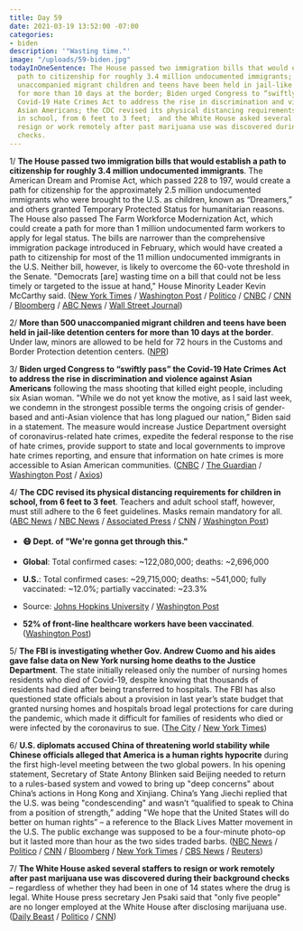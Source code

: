 ```yaml
---
title: Day 59
date: 2021-03-19 13:52:00 -07:00
categories:
- biden
description: '"Wasting time."'
image: "/uploads/59-biden.jpg"
todayInOneSentence: The House passed two immigration bills that would establish a
  path to citizenship for roughly 3.4 million undocumented immigrants; more than 500
  unaccompanied migrant children and teens have been held in jail-like detention centers
  for more than 10 days at the border; Biden urged Congress to “swiftly pass” the
  Covid-19 Hate Crimes Act to address the rise in discrimination and violence against
  Asian Americans; the CDC revised its physical distancing requirements for children
  in school, from 6 feet to 3 feet;  and the White House asked several staffers to
  resign or work remotely after past marijuana use was discovered during their background
  checks.
---
```


1/ **The House passed two immigration bills that would establish a path to citizenship for roughly 3.4 million undocumented immigrants**. The American Dream and Promise Act, which passed 228 to 197, would create a path for citizenship for the approximately 2.5 million undocumented immigrants who were brought to the U.S. as children, known as “Dreamers,” and others granted Temporary Protected Status for humanitarian reasons. The House also passed The Farm Workforce Modernization Act, which could create a path for more than 1 million undocumented farm workers to apply for legal status.  The bills are narrower than the comprehensive immigration package introduced in February, which would have created a path to citizenship for most of the 11 million undocumented immigrants in the U.S. Neither bill, however, is likely to overcome the 60-vote threshold in the Senate. "Democrats \[are\] wasting time on a bill that could not be less timely or targeted to the issue at hand," House Minority Leader Kevin McCarthy said. ([New York Times](https://www.nytimes.com/2021/03/18/us/politics/biden-immigration.html) / [Washington Post](https://www.washingtonpost.com/politics/2021/03/18/joe-biden-live-updates/#link-GCYJ5WTX4NBCHDXYVAA34JKABU) / [Politico](https://www.politico.com/news/2021/03/18/house-immigration-votes-476991) / [CNBC](https://www.cnbc.com/2021/03/18/house-passes-dream-and-promise-act-setting-up-path-to-citizenship.html) / [CNN](https://www.cnn.com/2021/03/15/politics/dick-durbin-immigration-pathway/index.html) / [Bloomberg](https://www.bloomberg.com/news/articles/2021-03-18/house-passes-dream-act-opposed-by-republicans-on-border-concerns?sref=MIBMEEoj) / [ABC News](https://abcnews.go.com/Politics/house-democrats-pass-protections-dreamers/story?id=76544163) / [Wall Street Journal](https://www.wsj.com/articles/house-to-vote-on-immigration-bills-offering-paths-to-citizenship-11616083508))

2/ **More than 500 unaccompanied migrant children and teens have been held in jail-like detention centers for more than 10 days at the border**. Under law, minors are allowed to be held for 72 hours in the Customs and Border Protection detention centers. ([NPR](https://www.npr.org/2021/03/18/979014713/hundreds-of-migrant-children-held-in-border-detention-for-more-than-10-days))

3/ **Biden urged Congress to “swiftly pass” the Covid-19 Hate Crimes Act to address the rise in discrimination and violence against Asian Americans** following the mass shooting that killed eight people, including six Asian woman. "While we do not yet know the motive, as I said last week, we condemn in the strongest possible terms the ongoing crisis of gender-based and anti-Asian violence that has long plagued our nation,” Biden said in a statement. The measure would increase Justice Department oversight of coronavirus-related hate crimes, expedite the federal response to the rise of hate crimes, provide support to state and local governments to improve hate crimes reporting, and ensure that information on hate crimes is more accessible to Asian American communities. ([CNBC](https://www.cnbc.com/2021/03/19/biden-urges-congress-to-pass-hate-crime-legislation-over-violence-against-asian-americans.html) / [The Guardian](https://www.theguardian.com/us-news/live/2021/mar/19/atlanta-shootings-biden-harris-visit-asian-americans-latest?page=with:block-6054c8b78f0825dddef5d596#block-6054c8b78f0825dddef5d596) / [Washington Post](https://www.washingtonpost.com/politics/2021/03/19/joe-biden-live-updates/#link-Y2DCG2O3P5DVZE4GQSPWOV5L4Q) / [Axios](https://www.axios.com/anti-asian-violence-biden-allocate-300-million-3b96ad45-bcf2-4c9a-b4c0-5e6d3827a106.html))

4/ **The CDC revised its physical distancing requirements for children in school, from 6 feet to 3 feet**. Teachers and adult school staff, however, must still adhere to the 6 feet guidelines. Masks remain mandatory for all. ([ABC News](https://abcnews.go.com/Politics/students-feet-space-classroom-masks-cdc/story?id=76547689) / [NBC News](https://www.nbcnews.com/health/health-news/cdc-relaxes-distance-requirements-schools-6-3-feet-n1261527) / [Associated Press](https://apnews.com/article/cdc-changes-school-guidelines-allow-desks-closer-72584a00c039546f02eceb3715063e35) / [CNN](https://www.cnn.com/2021/03/19/health/cdc-physical-distancing/index.html) / [Washington Post](https://www.washingtonpost.com/education/cdc-schools-three-feet-distance/2021/03/19/62689464-88bc-11eb-82bc-e58213caa38e_story.html))

* #### 😷 Dept. of "We're gonna get through this."

* **Global**: Total confirmed cases: \~122,080,000; deaths: \~2,696,000

* **U.S.**: Total confirmed cases: \~29,715,000; deaths: \~541,000; fully vaccinated: \~12.0%; partially vaccinated: \~23.3%

* Source: [Johns Hopkins University](https://coronavirus.jhu.edu/map.html) / [Washington Post](https://www.washingtonpost.com/graphics/2020/health/covid-vaccine-states-distribution-doses/)

* **52% of front-line healthcare workers have been vaccinated**. ([Washington Post](https://www.washingtonpost.com/health/2021/03/19/health-workers-covid-vaccine/))

5/ **The FBI is investigating whether Gov. Andrew Cuomo and his aides gave false data on New York nursing home deaths to the Justice Department**. The state initially released only the number of nursing homes residents who died of Covid-19, despite knowing that thousands of residents had died after being transferred to hospitals. The FBI has also questioned state officials about a provision in last year’s state budget that granted nursing homes and hospitals broad legal protections for care during the pandemic, which made it difficult for families of residents who died or were infected by the coronavirus to sue. ([The City](https://www.thecity.nyc/2021/3/18/22338838/fbi-cuomo-probe-nursing-homes-covid-lawsuits) / [New York Times](https://www.nytimes.com/2021/03/19/nyregion/cuomo-nursing-homes-covid.html))

6/ **U.S. diplomats accused China of threatening world stability while Chinese officials alleged that America is a human rights hypocrite** during the first high-level meeting between the two global powers. In his opening statement, Secretary of State Antony Blinken said Beijing needed to return to a rules-based system and vowed to bring up "deep concerns"  about China’s actions in Hong Kong and Xinjiang. China’s Yang Jiechi replied that the U.S. was being "condescending" and wasn’t “qualified to speak to China from a position of strength,” adding "We hope that the United States will do better on human rights” – a reference to the Black Lives Matter movement in the U.S. The public exchange was supposed to be a four-minute photo-op but it lasted more than hour as the two sides traded barbs. ([NBC News](https://www.nbcnews.com/politics/politics-news/top-u-s-china-diplomats-have-public-spat-alaska-summit-n1261490) / [Politico](https://www.politico.com/news/2021/03/18/china-us-alaska-meeting-undiplomatic-477118) / [CNN](https://www.cnn.com/2021/03/18/politics/blinken-sullivan-china-alaska-meetings/index.html) / [Bloomberg](https://www.bloomberg.com/news/articles/2021-03-19/fiery-start-to-u-s-china-talks-shows-acrimony-is-here-to-stay?sref=MIBMEEoj) / [New York Times](https://www.nytimes.com/2021/03/19/world/asia/china-us-alaska.html) / [CBS News](https://www.cbsnews.com/news/us-china-meeting-alaska-barbs-fly-contentious-start-first-talks-under-biden/) / [Reuters](https://www.reuters.com/article/us-usa-china-alaska-idUSKBN2BA2A7))

7/ **The White House asked several staffers to resign or work remotely after past marijuana use was discovered during their background checks** – regardless of whether they had been in one of 14 states where the drug is legal. White House press secretary Jen Psaki said that "only five people" are no longer employed at the White House after disclosing marijuana use. ([Daily Beast](https://www.thedailybeast.com/biden-white-house-sandbags-staffers-sidelines-dozens-for-pot-use) / [Politico](https://www.politico.com/news/2021/03/19/white-house-staffers-ousted-marijuana-477166) / [CNN](https://www.cnn.com/2021/03/19/politics/biden-white-house-staff-marijuana/index.html))